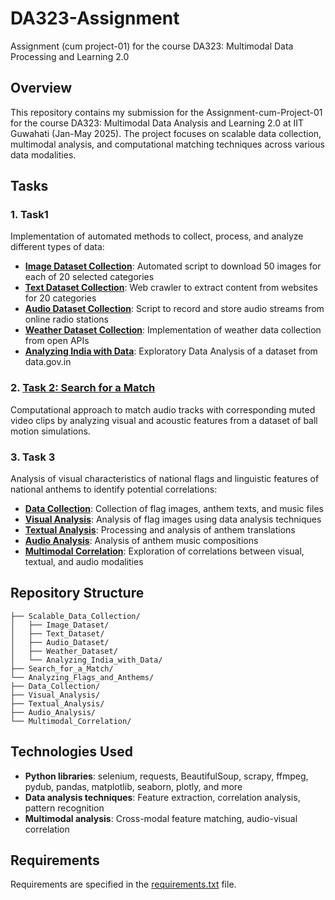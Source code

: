 # DA323-Assignment
Assignment (cum project-01) for the course DA323: Multimodal Data Processing and Learning 2.0

## Overview
This repository contains my submission for the Assignment-cum-Project-01 for the course DA323: Multimodal Data Analysis and Learning 2.0 at IIT Guwahati (Jan-May 2025). The project focuses on scalable data collection, multimodal analysis, and computational matching techniques across various data modalities.

## Tasks

### 1. Task1
Implementation of automated methods to collect, process, and analyze different types of data:

- [**Image Dataset Collection**](./PokeVision_dataset): Automated script to download 50 images for each of 20 selected categories
- [**Text Dataset Collection**](./AstroCorpus): Web crawler to extract content from websites for 20 categories
- [**Audio Dataset Collection**](./Audio_Dataset_Collection): Script to record and store audio streams from online radio stations
- [**Weather Dataset Collection**](./Weather_Dataset_Collection): Implementation of weather data collection from open APIs
- [**Analyzing India with Data**](./Analyzing_india_with_data/): Exploratory Data Analysis of a dataset from data.gov.in

### 2. [Task 2: Search for a Match](./Search_for_a_Match/)
Computational approach to match audio tracks with corresponding muted video clips by analyzing visual and acoustic features from a dataset of ball motion simulations.

### 3. Task 3
Analysis of visual characteristics of national flags and linguistic features of national anthems to identify potential correlations:

- [**Data Collection**](./Flags_and_Anthems/): Collection of flag images, anthem texts, and music files
- [**Visual Analysis**](./Flags_and_Anthems/): Analysis of flag images using data analysis techniques
- [**Textual Analysis**](./Flags_and_Anthems/): Processing and analysis of anthem translations
- [**Audio Analysis**](./Flags_and_Anthems/): Analysis of anthem music compositions
- [**Multimodal Correlation**](./Flags_and_Anthems/): Exploration of correlations between visual, textual, and audio modalities

## Repository Structure
```
├── Scalable_Data_Collection/
│   ├── Image_Dataset/
│   ├── Text_Dataset/
│   ├── Audio_Dataset/
│   ├── Weather_Dataset/
│   └── Analyzing_India_with_Data/
├── Search_for_a_Match/
└── Analyzing_Flags_and_Anthems/
├── Data_Collection/
├── Visual_Analysis/
├── Textual_Analysis/
├── Audio_Analysis/
└── Multimodal_Correlation/
```
## Technologies Used
- **Python libraries**: selenium, requests, BeautifulSoup, scrapy, ffmpeg, pydub, pandas, matplotlib, seaborn, plotly, and more
- **Data analysis techniques**: Feature extraction, correlation analysis, pattern recognition
- **Multimodal analysis**: Cross-modal feature matching, audio-visual correlation


## Requirements
Requirements are specified in the [requirements.txt](./requirements.txt) file.
